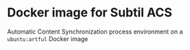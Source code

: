 # Docker image for Subtil ACS
Automatic Content Synchronization process environment on a `ubuntu:artful` Docker image
